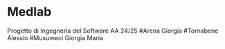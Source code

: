 # Medlab
Progetto di Ingegneria del Software AA 24/25
#Arena Giorgia
#Tornabene Alessio
#Musumeci Giorgia Maria
